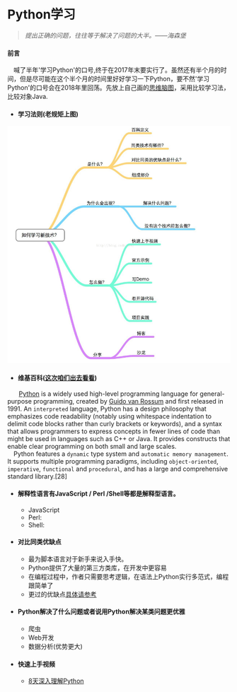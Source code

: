 # Python学习
> *提出正确的问题，往往等于解决了问题的大半。——海森堡*
#### 前言
&#8194;&#8194;喊了半年'学习Python'的口号,终于在2017年末要实行了。虽然还有半个月的时间，但是尽可能在这个半个月的时间里好好学习一下Python，要不然'学习Python'的口号会在2018年里回荡。先放上自己画的[思维脑图](https://www.processon.com/view/link/5a31ee19e4b07553c7282053)，采用比较学习法，比较对象Java.
- #### 学习法则(老规矩上图)
![image](/image/Learn.png)

- #### 维基百科([这次咱们出去看看](https://www.getlantern.org/en_US/))
    &#8194;&#8194;[Python](https://www.python.org/) is a widely used high-level programming language for general-purpose programming, created by [Guido van Rossum](https://en.wikipedia.org/wiki/Guido_van_Rossum) and first released in 1991. An `interpreted` language, Python has a design philosophy that emphasizes code readability (notably using whitespace indentation to delimit code blocks rather than curly brackets or keywords), and a syntax that allows programmers to express concepts in fewer lines of code than might be used in languages such as C++ or Java. It provides constructs that enable clear programming on both small and large scales.
    </br>
 &#8194;&#8194;Python features a `dynamic` type system and `automatic memory management`. It supports multiple programming paradigms, including `object-oriented`, `imperative`, `functional` and `procedural`, and has a large and comprehensive standard library.[28]
- #### 解释性语言有JavaScript / Perl /Shell等都是解释型语言。
    -   JavaScript
       </br>
    -  Perl:
       </br>
    -  Shell:
- #### 对比同类优缺点

    -   最为脚本语言对于新手来说入手快。
    -   Python提供了大量的第三方类库，在开发中更容易
    -   在编程过程中，作者只需要思考逻辑，在语法上Python实行多范式，编程跟简单了
    -    更过的优缺点[具体请参考](https://www.cnblogs.com/rourou1/p/6039108.html)
- #### Python解决了什么问题或者说用Python解决某类问题更优雅
    -   爬虫
    -   Web开发
    -   数据分析(优势更大)
- #### 快速上手视频
    - [8天深入理解Python](https://pan.baidu.com/s/1eRZAZ5K)





